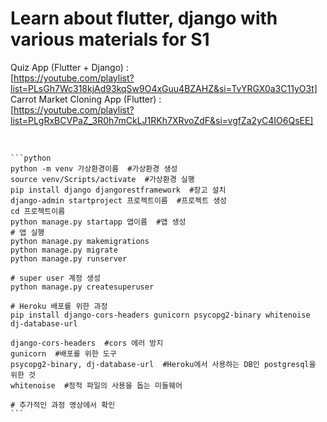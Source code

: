# Learn about flutter, django with various materials for S1

Quiz App (Flutter + Django) : 
<br/>
[https://youtube.com/playlist?list=PLsGh7Wc318kjAd93kqSw9O4xGuu4BZAHZ&si=TvYRGX0a3C11yO3t]
<br/>
Carrot Market Cloning App (Flutter) : 
<br/>
[https://youtube.com/playlist?list=PLgRxBCVPaZ_3R0h7mCkLJ1RKh7XRvoZdF&si=vgfZa2yC4IO6QsEE]
<br/><br/>
<pre><code>
```python
python -m venv 가상환경이름  #가상환경 생성
source venv/Scripts/activate  #가상환경 실행
pip install django djangorestframework  #장고 설치
django-admin startproject 프로젝트이름  #프로젝트 생성
cd 프로젝트이름
python manage.py startapp 앱이름  #앱 생성
# 앱 실행
python manage.py makemigrations 
python manage.py migrate
python manage.py runserver

# super user 계정 생성
python manage.py createsuperuser

# Heroku 배포를 위한 과정
pip install django-cors-headers gunicorn psycopg2-binary whitenoise dj-database-url

django-cors-headers  #cors 에러 방지
gunicorn  #배포를 위한 도구
psycopg2-binary, dj-database-url  #Heroku에서 사용하는 DB인 postgresql을 위한 것
whitenoise  #정적 파일의 사용을 돕는 미들웨어

# 추가적인 과정 영상에서 확인
```
</code></pre>
